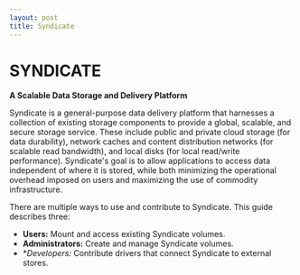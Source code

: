 ```yaml
---
layout: post
title: Syndicate
---
```


SYNDICATE
=========

**A Scalable Data Storage and Delivery Platform**

Syndicate is a general-purpose data delivery platform that harnesses a collection of existing storage components to provide a global, scalable, and secure storage service. These include public and private cloud storage (for data durability), network caches and content distribution networks (for scalable read bandwidth), and local disks (for local read/write performance). Syndicate's goal is to allow applications to access data independent of where it is stored, while both minimizing the operational overhead imposed on users and maximizing the use of commodity infrastructure.

There are multiple ways to use and contribute to Syndicate. This guide describes three:
 - **Users:** Mount and access existing Syndicate volumes.
 - **Administrators:** Create and manage Syndicate volumes.
 - **Developers:* Contribute drivers that connect Syndicate to external stores.
